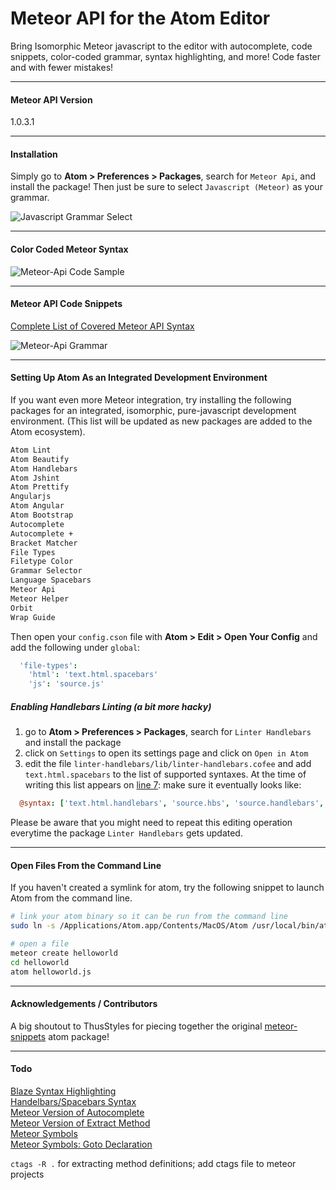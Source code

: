 Meteor API for the Atom Editor
=======================================

Bring Isomorphic Meteor javascript to the editor with autocomplete, code snippets, color-coded grammar, syntax highlighting, and more!  Code faster and with fewer mistakes!  

---------------------------------------
#### Meteor API Version  

1.0.3.1

---------------------------------------
#### Installation  

Simply go to **Atom > Preferences > Packages**, search for ``Meteor Api``, and install the package!  Then just be sure to select ``Javascript (Meteor)`` as your grammar.

![Javascript Grammar Select](https://raw.githubusercontent.com/awatson1978/meteor-api/master/screenshots/javascript-meteor-select.png)  


---------------------------------------
#### Color Coded Meteor Syntax  

![Meteor-Api Code Sample](https://raw.githubusercontent.com/awatson1978/meteor-api/master/screenshots/code-sample.png)  


---------------------------------------
#### Meteor API Code Snippets  

[Complete List of Covered Meteor API Syntax](https://github.com/awatson1978/meteor-api/blob/master/api.md)

![Meteor-Api Grammar](https://raw.githubusercontent.com/awatson1978/meteor-api/master/screenshots/grammar-snippets.png)  



---------------------------------------
#### Setting Up Atom As an Integrated Development Environment

If you want even more Meteor integration, try installing the following packages for an integrated, isomorphic, pure-javascript development environment.  (This list will be updated as new packages are added to the Atom ecosystem).  

````sh
Atom Lint
Atom Beautify
Atom Handlebars
Atom Jshint
Atom Prettify
Angularjs
Atom Angular
Atom Bootstrap
Autocomplete
Autocomplete +
Bracket Matcher
File Types
Filetype Color
Grammar Selector
Language Spacebars
Meteor Api
Meteor Helper
Orbit
Wrap Guide
````

Then open your `config.cson` file with **Atom > Edit > Open Your Config** and add the following under `global`:

````cson
  'file-types':
    'html': 'text.html.spacebars'
    'js': 'source.js'
````

##### Enabling Handlebars Linting (a bit more hacky)

1. go to **Atom > Preferences > Packages**, search for ``Linter Handlebars`` and install the package
2. click on `Settings` to open its settings page and click on ``Open in Atom``
3. edit the file `linter-handlebars/lib/linter-handlebars.cofee` and add `text.html.spacebars` to the list of supported syntaxes. At the time of writing this list appears on [line 7](https://github.com/AtomLinter/linter-handlebars/blob/master/lib/linter-handlebars.coffee#L7): make sure it eventually looks like:

````coffeescript
  @syntax: ['text.html.handlebars', 'source.hbs', 'source.handlebars', 'text.html.spacebars']
````

Please be aware that you might need to repeat this editing operation everytime the package  ``Linter Handlebars`` gets updated.

---------------------------------------
#### Open Files From the Command Line

If you haven't created a symlink for atom, try the following snippet to launch Atom from the command line.  

````sh
# link your atom binary so it can be run from the command line
sudo ln -s /Applications/Atom.app/Contents/MacOS/Atom /usr/local/bin/atom

# open a file
meteor create helloworld
cd helloworld
atom helloworld.js
````


---------------------------------------
#### Acknowledgements / Contributors

A big shoutout to ThusStyles for piecing together the original [meteor-snippets](https://github.com/ThusStyles/meteor-snippets) atom package!


---------------------------------------
#### Todo

[Blaze Syntax Highlighting](http://stackoverflow.com/questions/22363070/how-do-i-make-a-default-syntax-by-filetype-in-atom-text-editor)  
[Handelbars/Spacebars Syntax](https://atom.io/packages/atom-handlebars)  
[Meteor Version of Autocomplete](https://atom.io/packages/autocomplete-plus)  
[Meteor Version of Extract Method](https://atom.io/packages/extract-method)  
[Meteor Symbols](https://github.com/atom/symbols-view)  
[Meteor Symbols: Goto Declaration](https://github.com/atom/symbols-view/issues/9)  


``ctags -R .`` for extracting method definitions; add ctags file to meteor projects
